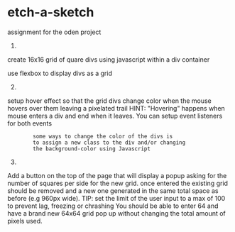 # etch-a-sketch
assignment for the oden project

1.
create 16x16 grid of quare divs using javascript 
within a div container

use flexbox to display divs as a grid

2.
setup hover effect so that the grid divs change color
when the mouse hovers over them leaving a pixelated trail
    HINT: "Hovering" happens when mouse enters a div and
            end when it leaves. You can setup event listeners
            for both events

            some ways to change the color of the divs is
            to assign a new class to the div and/or changing
            the background-color using Javascript

3.
Add a button on the top of the page that will display a popup
asking for the number of squares per side for the new grid.
once entered the existing grid should be removed and a new one
generated in the same total space as before (e.g 960px wide).
    TIP: set the limit of the user input to a max of 100 to
        prevent lag, freezing or chrashing
        You should be able to enter 64 and have a brand new 
        64x64 grid pop up without changing the total amount of pixels used.

